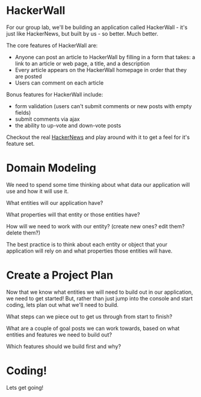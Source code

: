 # HackerWall

For our group lab, we'll be building an application called HackerWall - it's just like HackerNews, but built by us - so better. Much better.

The core features of HackerWall are:
  - Anyone can post an article to HackerWall by filling in a form that takes: a link to an article or web page, a title, and a description
  - Every article appears on the HackerWall homepage in order that they are posted
  - Users can comment on each article

Bonus features for HackerWall include:
  - form validation (users can't submit comments or new posts with empty fields)
  - submit comments via ajax
  - the ability to up-vote and down-vote posts

Checkout the real [HackerNews](https://news.ycombinator.com/news) and play around with it to get a feel for it's feature set.

# Domain Modeling

We need to spend some time thinking about what data our application will use and how it will use it.

What entities will our application have?

What properties will that entity or those entities have?

How will we need to work with our entity? (create new ones? edit them? delete them?)

The best practice is to think about each entity or object that your application will rely on and what properties those entities will have.

# Create a Project Plan

Now that we know what entities we will need to build out in our application, we need to get started! But, rather than just jump into the console and start coding, lets plan out what we'll need to build.

What steps can we piece out to get us through from start to finish?

What are a couple of goal posts we can work towards, based on what entities and features we need to build out?

Which features should we build first and why?

# Coding!

Lets get going!
